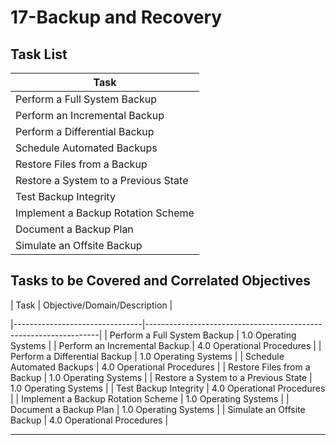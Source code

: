 # 17-Backup and Recovery

## Task List


| Task                           |
|--------------------------------|
| Perform a Full System Backup   |
| Perform an Incremental Backup  |
| Perform a Differential Backup  |
| Schedule Automated Backups     |
| Restore Files from a Backup    |
| Restore a System to a Previous State |
| Test Backup Integrity          |
| Implement a Backup Rotation Scheme |
| Document a Backup Plan         |
| Simulate an Offsite Backup     |

## Tasks to be Covered and Correlated Objectives


| Task                           | Objective/Domain/Description                                      |

|--------------------------------|------------------------------------------------------------------|
| Perform a Full System Backup   | 1.0 Operating Systems                                             |
| Perform an Incremental Backup  | 4.0 Operational Procedures                                        |
| Perform a Differential Backup  | 1.0 Operating Systems                                             |
| Schedule Automated Backups     | 4.0 Operational Procedures                                        |
| Restore Files from a Backup    | 1.0 Operating Systems                                             |
| Restore a System to a Previous State | 1.0 Operating Systems                                      |
| Test Backup Integrity          | 4.0 Operational Procedures                                        |
| Implement a Backup Rotation Scheme | 1.0 Operating Systems                                        |
| Document a Backup Plan         | 1.0 Operating Systems                                             |
| Simulate an Offsite Backup     | 4.0 Operational Procedures                                        |

---



